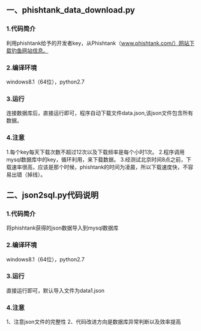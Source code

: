 ﻿一、phishtank_data_download.py
------------------------------

### 1.代码简介
利用phishtank给予的开发者key，从Phishtank（www.phishtank.com/）网站下载钓鱼网站信息。 

### 2.编译环境
windows8.1（64位），python2.7

### 3.运行
连接数据库后，直接运行即可，程序自动下载文件data.json,该json文件包含所有数据。

### 4.注意
1.每个key每天下载次数不超过12次以及下载频率是每个小时1次。
2.程序调用mysql数据库中的key，循环利用，来下载数据。
3.经测试北京时间8点之前，下载速率很高，应该是那个时候，phishtank的时间为凌晨，所以下载速度快，不容易出错（掉线）。

二、json2sql.py代码说明
-----------------------
### 1.代码简介
将phishtank获得的json数据导入到mysql数据库

### 2.编译环境
windows8.1（64位），python2.7

### 3.运行
直接运行即可，默认导入文件为data1.json

### 4.注意
1、注意json文件的完整性
2、代码改进方向是数据库异常判断以及效率提高